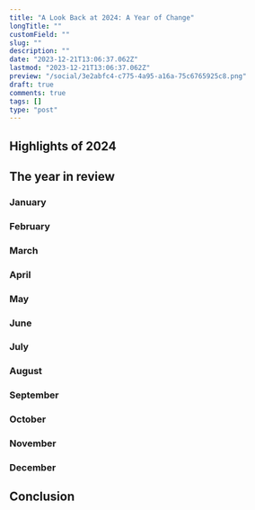 ```yaml
---
title: "A Look Back at 2024: A Year of Change"
longTitle: ""
customField: ""
slug: ""
description: ""
date: "2023-12-21T13:06:37.062Z"
lastmod: "2023-12-21T13:06:37.062Z"
preview: "/social/3e2abfc4-c775-4a95-a16a-75c6765925c8.png"
draft: true
comments: true
tags: []
type: "post"
---
```




## Highlights of 2024

## The year in review

### January


### February


### March


### April


### May


### June


### July


### August


### September


### October


### November


### December


## Conclusion

